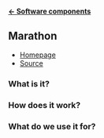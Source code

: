 #### [← Software components](docs/software-components/README.md)
## Marathon
* [Homepage](https://mesosphere.github.io/marathon/)
* [Source](https://github.com/mesosphere/marathon)

### What is it?

### How does it work?

### What do we use it for?
